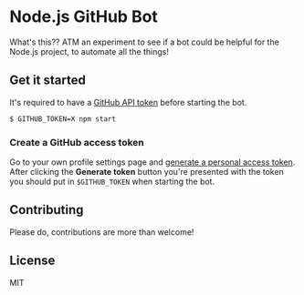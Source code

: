 # Node.js GitHub Bot

What's this?? ATM an experiment to see if a bot could be helpful for the Node.js project, to automate all the things!

## Get it started

It's required to have a [GitHub API token](https://github.com/blog/1509-personal-api-tokens) before starting the bot.

```bash
$ GITHUB_TOKEN=X npm start
```

### Create a GitHub access token

Go to your own profile settings page and [generate a personal access token](https://github.com/settings/tokens/new). After clicking the **Generate token** button you're presented with the token you should put in `$GITHUB_TOKEN` when starting the bot.

## Contributing

Please do, contributions are more than welcome!

## License

MIT
